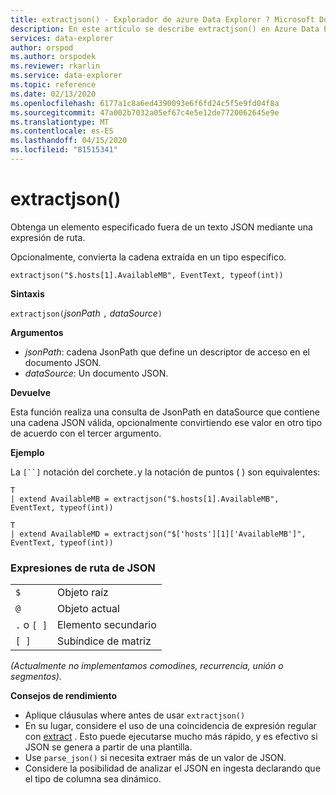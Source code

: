 ```yaml
---
title: extractjson() - Explorador de azure Data Explorer ? Microsoft Docs
description: En este artículo se describe extractjson() en Azure Data Explorer.
services: data-explorer
author: orspod
ms.author: orspodek
ms.reviewer: rkarlin
ms.service: data-explorer
ms.topic: reference
ms.date: 02/13/2020
ms.openlocfilehash: 6177a1c8a6ed4390093e6f6fd24c5f5e9fd04f8a
ms.sourcegitcommit: 47a002b7032a05ef67c4e5e12de7720062645e9e
ms.translationtype: MT
ms.contentlocale: es-ES
ms.lasthandoff: 04/15/2020
ms.locfileid: "81515341"
---
```

# <a name="extractjson"></a>extractjson()

Obtenga un elemento especificado fuera de un texto JSON mediante una expresión de ruta. 

Opcionalmente, convierta la cadena extraída en un tipo específico.

```kusto
extractjson("$.hosts[1].AvailableMB", EventText, typeof(int))
```

**Sintaxis**

`extractjson(`*jsonPath* `,` *dataSource*`)` 

**Argumentos**

* *jsonPath*: cadena JsonPath que define un descriptor de acceso en el documento JSON.
* *dataSource*: Un documento JSON.

**Devuelve**

Esta función realiza una consulta de JsonPath en dataSource que contiene una cadena JSON válida, opcionalmente convirtiendo ese valor en otro tipo de acuerdo con el tercer argumento.

**Ejemplo**

La `[``]` notación del corchete`.`y la notación de puntos ( ) son equivalentes:

```kusto
T 
| extend AvailableMB = extractjson("$.hosts[1].AvailableMB", EventText, typeof(int)) 

T
| extend AvailableMD = extractjson("$['hosts'][1]['AvailableMB']", EventText, typeof(int)) 
```

### <a name="json-path-expressions"></a>Expresiones de ruta de JSON

|||
|---|---|
|`$`|Objeto raíz|
|`@`|Objeto actual|
|`.` o `[ ]` | Elemento secundario|
|`[ ]`|Subíndice de matriz|

*(Actualmente no implementamos comodines, recurrencia, unión o segmentos).*


**Consejos de rendimiento**

* Aplique cláusulas where antes de usar `extractjson()`
* En su lugar, considere el uso de una coincidencia de expresión regular con [extract](extractfunction.md) . Esto puede ejecutarse mucho más rápido, y es efectivo si JSON se genera a partir de una plantilla.
* Use `parse_json()` si necesita extraer más de un valor de JSON.
* Considere la posibilidad de analizar el JSON en ingesta declarando que el tipo de columna sea dinámico.